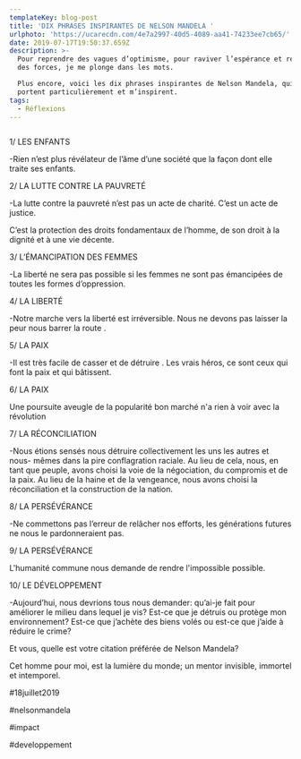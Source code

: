 ```yaml
---
templateKey: blog-post
title: 'DIX PHRASES INSPIRANTES DE NELSON MANDELA '
urlphoto: 'https://ucarecdn.com/4e7a2997-40d5-4089-aa41-74233ee7cb65/'
date: 2019-07-17T19:50:37.659Z
description: >-
  Pour reprendre des vagues d’optimisme, pour raviver l’espérance et retrouver
  des forces, je me plonge dans les mots.

  Plus encore, voici les dix phrases inspirantes de Nelson Mandela, qui me
  portent particulièrement et m’inspirent.
tags:
  - Réflexions
---
```

![]()

 1/ LES ENFANTS 

\-Rien n’est plus révélateur de l’âme d’une société que la façon dont elle traite ses enfants.



2/ LA LUTTE CONTRE LA PAUVRETÉ 

\-La lutte contre la pauvreté n’est pas un acte de charité. C’est un acte de justice.

C’est la protection des droits fondamentaux de l’homme, de son droit à la dignité et à une vie décente.



3/  L’ÉMANCIPATION DES FEMMES 

\-La liberté ne sera pas possible si les femmes ne sont pas émancipées de toutes les formes d’oppression.



4/ LA LIBERTÉ 

\-Notre marche vers la liberté est irréversible. Nous ne devons pas laisser la peur nous barrer la route .



5/ LA PAIX 

\-Il est très facile de casser et de détruire . Les vrais héros, ce sont ceux qui font la paix et qui bâtissent.



6/ LA PAIX 

Une poursuite aveugle de la popularité bon marché n'a rien à voir avec la révolution



7/ LA RÉCONCILIATION 

\-Nous étions sensés nous détruire collectivement les uns les autres et nous- mêmes dans la pire conflagration raciale. Au lieu de cela, nous, en tant que peuple, avons choisi la voie de la négociation, du compromis et de la paix. Au lieu de la haine et de la vengeance, nous avons choisi la réconciliation et la construction de la nation.





8/ LA PERSÉVÉRANCE 

\-Ne commettons pas l’erreur de relâcher nos efforts, les générations futures ne nous le pardonneraient pas.



9/ LA PERSÉVÉRANCE 

L'humanité commune nous demande de rendre l'impossible possible.



10/ LE DÉVELOPPEMENT 

\-Aujourd’hui, nous devrions tous nous demander: qu’ai-je fait pour améliorer le milieu dans lequel je vis? Est-ce que je détruis ou protège mon environnement? Est-ce que j’achète des biens volés ou est-ce que j’aide à réduire le crime?

Et vous, quelle est votre citation préférée de  Nelson Mandela?

Cet homme pour moi, est la lumière du monde; un mentor invisible, immortel et intemporel.

\#18juillet2019

\#nelsonmandela

\#impact

\#developpement
